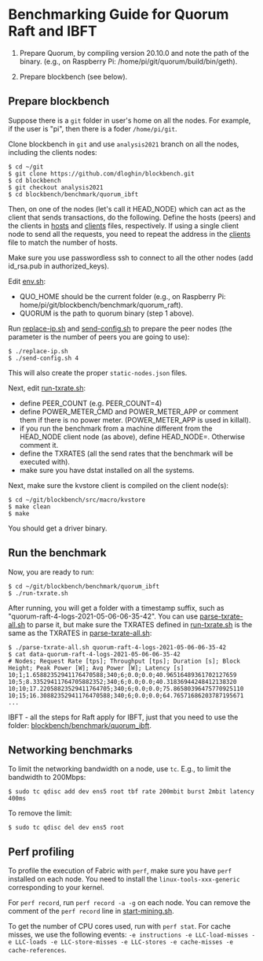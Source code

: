 # Benchmarking Guide for Quorum Raft and IBFT

1. Prepare Quorum, by compiling version 20.10.0 and note the path of the binary. (e.g., on Raspberry Pi: /home/pi/git/quorum/build/bin/geth).

2. Prepare blockbench (see below).

## Prepare blockbench

Suppose there is a ``git`` folder in user's home on all the nodes. For example, if the user is "pi", then there is a foder ``/home/pi/git``.

Clone blockbench in ``git`` and use ``analysis2021`` branch on all the nodes, including the clients nodes:

```
$ cd ~/git
$ git clone https://github.com/dloghin/blockbench.git
$ cd blockbench
$ git checkout analysis2021
$ cd blockbench/benchmark/quorum_ibft
```

Then, on one of the nodes (let's call it HEAD_NODE) which can act as the client that sends transactions, do the following. Define the hosts (peers) and the clients in [hosts](hosts) and [clients](clients) files, respectively. If using a single client node to send all the requests, you need to repeat the address in the [clients](clients) file to match the number of hosts.

Make sure you use passwordless ssh to connect to all the other nodes (add id_rsa.pub in authorized_keys).

Edit [env.sh](env.sh):
- QUO_HOME should be the current folder (e.g., on Raspberry Pi: home/pi/git/blockbench/benchmark/quorum_raft).
- QUORUM is the path to quorum binary (step 1 above).

Run [replace-ip.sh](replace-ip.sh) and [send-config.sh](send-config.sh) to prepare the peer nodes (the parameter is the number of peers you are going to use):

```
$ ./replace-ip.sh
$ ./send-config.sh 4
```

This will also create the proper ``static-nodes.json`` files.

Next, edit [run-txrate.sh](run-txrate.sh):
- define PEER_COUNT (e.g. PEER_COUNT=4)
- define POWER_METER_CMD and POWER_METER_APP or comment them if there is no power meter. (POWER_METER_APP is used in killall).
- if you run the benchmark from a machine different from the HEAD_NODE client node (as above), define HEAD_NODE=<addr>. Otherwise comment it.
- define the TXRATES (all the send rates that the benchmark will be executed with).
- make sure you have dstat installed on all the systems.

Next, make sure the kvstore client is compiled on the client node(s):

```
$ cd ~/git/blockbench/src/macro/kvstore
$ make clean
$ make
```

You should get a driver binary.

## Run the benchmark

Now, you are ready to run:

```
$ cd ~/git/blockbench/benchmark/quorum_ibft
$ ./run-txrate.sh
```

After running, you will get a folder with a timestamp suffix, such as "quorum-raft-4-logs-2021-05-06-06-35-42". You can use [parse-txrate-all.sh](parse-txrate-all.sh) to parse it, but make sure the TXRATES defined in [run-txrate.sh](run-txrate.sh) is the same as the TXRATES in [parse-txrate-all.sh](parse-txrate-all.sh):

```
$ ./parse-txrate-all.sh quorum-raft-4-logs-2021-05-06-06-35-42
$ cat data-quorum-raft-4-logs-2021-05-06-06-35-42
# Nodes; Request Rate [tps]; Throughput [tps]; Duration [s]; Block Height; Peak Power [W]; Avg Power [W]; Latency [s]
10;1;1.65882352941176470588;340;6;0.0;0.0;40.96516489361702127659
10;5;8.33529411764705882352;340;6;0.0;0.0;40.31836944248412138320
10;10;17.22058823529411764705;340;6;0.0;0.0;75.86580396475770925110
10;15;16.30882352941176470588;340;6;0.0;0.0;64.76571686203787195671
...
```

IBFT - all the steps for Raft apply for IBFT, just that you need to use the folder: [blockbench/benchmark/quorum_ibft](blockbench/benchmark/quorum_ibft).

## Networking benchmarks

To limit the networking bandwidth on a node, use ``tc``. E.g., to limit the bandwidth to 200Mbps:

```
$ sudo tc qdisc add dev ens5 root tbf rate 200mbit burst 2mbit latency 400ms
```

To remove the limit:

```
$ sudo tc qdisc del dev ens5 root
```

## Perf profiling

To profile the execution of Fabric with ``perf``, make sure you have ``perf`` installed on each node. You need to install the ``linux-tools-xxx-generic`` corresponding to your kernel.

For ``perf record``, run ``perf record -a -g`` on each node. You can remove the comment of the ``perf record`` line in [start-mining.sh](start-mining.sh).

To get the number of CPU cores used, run with ``perf stat``. For cache misses, we use the following events: ``-e instructions -e LLC-load-misses -e LLC-loads -e LLC-store-misses -e LLC-stores -e cache-misses -e cache-references``.
